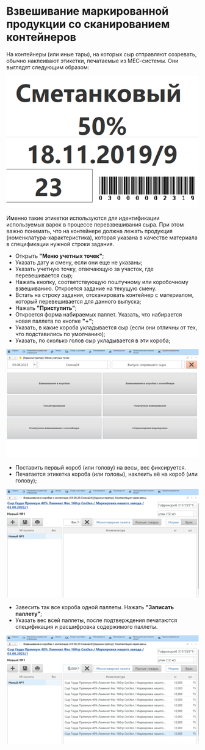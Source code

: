 # Взвешивание маркированной продукции со сканированием контейнеров

На контейнеры (или иные тары), на которых сыр отправляют созревать,
обычно наклеивают этикетки, печатаемые из МЕС-системы. Они выглядят
следующим образом:

![](WithScanContainer.assets/1.png)

Именно такие этикетки используются для идентификации используемых варок
в процессе перевзвешивания сыра. При этом важно понимать, что на
контейнере должна лежать продукция (номенклатура-характеристика),
которая указана в качестве материала в спецификации нужной строки
задания.

-   Открыть **"Меню учетных точек"**;  
-   Указать дату и смену, если они еще не указаны;
-   Указать учетную точку, отвечающую за участок, где перевешивается сыр;
-   Нажать кнопку, соответствующую поштучному или коробочному
    взвешиванию. Откроется задание на текущую смену. 
-   Встать на строку задания, отсканировать контейнер с материалом, который перевешивается для данного выпуска;
-   Нажать **"Приступить"**;
-   Откроется форма набираемых паллет. Указать, что набирается новая
    паллета по кнопке **"+"**;
-   Указать, в какие короба укладывается сыр (если они отличны от тех,
    что подставились по умолчанию);
-   Указать, по сколько голов сыр укладывается в эти короба;
    
![](WithScanContainer.assets/1.gif)

-   Поставить первый короб (или голову) на весы, вес фиксируется. 
-   Печатается этикетка короба (или головы), наклеить её на короб (или
    голову);

![](WithScanContainer.assets/2.gif)

-   Завесить так все короба одной паллеты. Нажать **"Записать паллету"**;
-   Указать вес всей паллеты, после подтверждения печатаются
    спецификация и расшифровка содержимого паллеты.

![](WithScanContainer.assets/3.gif)